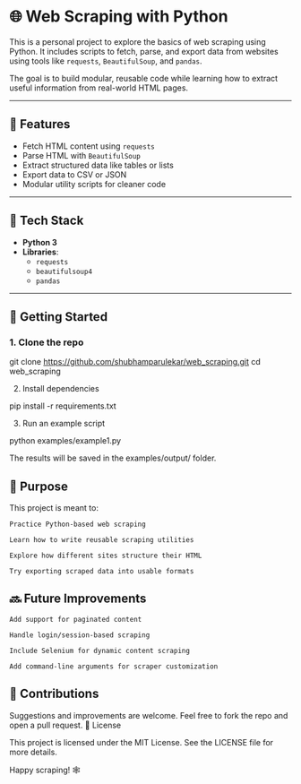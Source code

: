 # 🌐 Web Scraping with Python

This is a personal project to explore the basics of web scraping using Python. It includes scripts to fetch, parse, and export data from websites using tools like `requests`, `BeautifulSoup`, and `pandas`.

The goal is to build modular, reusable code while learning how to extract useful information from real-world HTML pages.

---

## 📌 Features

- Fetch HTML content using `requests`
- Parse HTML with `BeautifulSoup`
- Extract structured data like tables or lists
- Export data to CSV or JSON
- Modular utility scripts for cleaner code

---

## 🧰 Tech Stack

- **Python 3**
- **Libraries**:
  - `requests`
  - `beautifulsoup4`
  - `pandas`


---

## 🚀 Getting Started

### 1. Clone the repo


git clone https://github.com/shubhamparulekar/web_scraping.git
cd web_scraping

2. Install dependencies

pip install -r requirements.txt

3. Run an example script

python examples/example1.py

The results will be saved in the examples/output/ folder.
## 🧠 Purpose

This project is meant to:

    Practice Python-based web scraping

    Learn how to write reusable scraping utilities

    Explore how different sites structure their HTML

    Try exporting scraped data into usable formats

## 🔜 Future Improvements

    Add support for paginated content

    Handle login/session-based scraping

    Include Selenium for dynamic content scraping

    Add command-line arguments for scraper customization

## 🙌 Contributions

Suggestions and improvements are welcome. Feel free to fork the repo and open a pull request.
📄 License

This project is licensed under the MIT License. See the LICENSE file for more details.

Happy scraping! 🕸️
